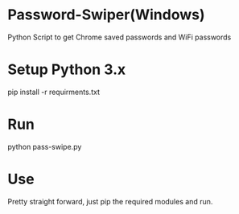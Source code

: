 # Password-Swiper(Windows)
Python Script to get Chrome saved passwords and WiFi passwords

# Setup Python 3.x
pip install -r requirments.txt

# Run 
python pass-swipe.py

# Use
Pretty straight forward, just pip the required modules and run.
